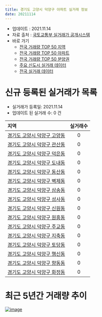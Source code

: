 ```yaml
---
title: 경기도 고양시 덕양구 아파트 실거래 정보
date: 20211114
---
```


* 업데이트 : 2021.11.14
* 자료 출처 : [국토교통부 실거래가 공개시스템](http://rt.molit.go.kr)
* 바로 가기
    * [전국 거래량 TOP 50 지역](https://apt-info.github.io/apt-trade-info/tr)
    * [전국 거래량 TOP 50 아파트](https://apt-info.github.io/apt-trade-info/ta)
    * [전국 거래량 TOP 50 분양권](https://apt-info.github.io/apt-trade-info/tb)
    * [주요 신도시 실거래 데이터](https://apt-info.github.io/apt-trade-info/newtown)
    * [전국 실거래 데이터](https://apt-info.github.io/apt-trade-info/all)



<script async src="https://pagead2.googlesyndication.com/pagead/js/adsbygoogle.js"></script>
<!-- 기본광고 -->
<ins class="adsbygoogle"
     style="display:block"
     data-ad-client="ca-pub-1142216861245946"
     data-ad-slot="4805727019"
     data-ad-format="auto"
     data-full-width-responsive="true"></ins>
<script>
     (adsbygoogle = window.adsbygoogle || []).push({});
</script>


# 신규 등록된 실거래가 목록

* 실거래가 등록일: 2021.11.14
* 업데이트 된 실거래 수: 0 건


|지역|실거래수|
|:---|:---:|
|[경기도 고양시 덕양구 고양동](https://apt-info.github.io/apt-trade-info/r998)|0|
|[경기도 고양시 덕양구 관산동](https://apt-info.github.io/apt-trade-info/r999)|0|
|[경기도 고양시 덕양구 덕은동](https://apt-info.github.io/apt-trade-info/r1003)|0|
|[경기도 고양시 덕양구 도내동](https://apt-info.github.io/apt-trade-info/r3228)|0|
|[경기도 고양시 덕양구 동산동](https://apt-info.github.io/apt-trade-info/r3198)|0|
|[경기도 고양시 덕양구 벽제동](https://apt-info.github.io/apt-trade-info/r3656)|0|
|[경기도 고양시 덕양구 삼송동](https://apt-info.github.io/apt-trade-info/r3197)|0|
|[경기도 고양시 덕양구 성사동](https://apt-info.github.io/apt-trade-info/r997)|0|
|[경기도 고양시 덕양구 신원동](https://apt-info.github.io/apt-trade-info/r3196)|0|
|[경기도 고양시 덕양구 원흥동](https://apt-info.github.io/apt-trade-info/r3227)|0|
|[경기도 고양시 덕양구 주교동](https://apt-info.github.io/apt-trade-info/r996)|0|
|[경기도 고양시 덕양구 지축동](https://apt-info.github.io/apt-trade-info/r3595)|0|
|[경기도 고양시 덕양구 토당동](https://apt-info.github.io/apt-trade-info/r1000)|0|
|[경기도 고양시 덕양구 행신동](https://apt-info.github.io/apt-trade-info/r1002)|0|
|[경기도 고양시 덕양구 향동동](https://apt-info.github.io/apt-trade-info/r3596)|0|
|[경기도 고양시 덕양구 화정동](https://apt-info.github.io/apt-trade-info/r1001)|0|



<script async src="https://pagead2.googlesyndication.com/pagead/js/adsbygoogle.js"></script>
<!-- 기본광고 -->
<ins class="adsbygoogle"
     style="display:block"
     data-ad-client="ca-pub-1142216861245946"
     data-ad-slot="4805727019"
     data-ad-format="auto"
     data-full-width-responsive="true"></ins>
<script>
     (adsbygoogle = window.adsbygoogle || []).push({});
</script>


# 최근 5년간 거래량 추이


<div style="width:100%;">
    <canvas id="deal_progress" height="200"></canvas>
</div>

<script>
new Chart(document.getElementById("deal_progress"), {
    type: 'line',
    data: {
        labels: ['16.01','16.02','16.03','16.04','16.05','16.06','16.07','16.08','16.09','16.10','16.11','16.12','17.01','17.02','17.03','17.04','17.05','17.06','17.07','17.08','17.09','17.10','17.11','17.12','18.01','18.02','18.03','18.04','18.05','18.06','18.07','18.08','18.09','18.10','18.11','18.12','19.01','19.02','19.03','19.04','19.05','19.06','19.07','19.08','19.09','19.10','19.11','19.12','20.01','20.02','20.03','20.04','20.05','20.06','20.07','20.08','20.09','20.10','20.11','20.12','21.01','21.02','21.03','21.04','21.05','21.06','21.07','21.08','21.09','21.10','21.11'],
        datasets: [{
            label: '매매/분양권',
            data: [430,450,656,722,785,910,916,973,858,790,469,398,301,415,617,559,824,862,844,904,639,538,551,543,584,539,724,363,423,457,456,997,1255,622,320,223,230,174,271,309,336,245,340,341,333,449,774,730,688,880,582,481,654,1431,864,463,405,483,947,1213,640,299,301,245,357,306,424,440,307,199,17],
            borderColor: "rgba(66, 133, 243, 1)",
            backgroundColor: "rgba(66, 133, 243, 0.05)",
            borderWidth: 1,
            pointRadius: 0,
            fill: false,
            lineTension: 0
        },{
            label: '전/월세',
            data: [542,535,627,581,525,592,522,561,908,799,661,518,552,613,608,519,544,692,818,598,771,485,445,611,556,474,691,551,456,514,437,575,888,815,581,470,527,488,618,555,459,513,1213,649,968,690,526,783,634,748,666,655,750,659,920,529,984,842,906,704,686,724,732,634,660,720,1011,795,1027,633,154],
            borderColor: "rgba(255, 90, 0, 1)",
            backgroundColor: "rgba(255, 90, 0, 0.05)",
            borderWidth: 1,
            pointRadius: 0,
            fill: false,
            lineTension: 0
        },{
            label: '합계',
            data: [972,985,1283,1303,1310,1502,1438,1534,1766,1589,1130,916,853,1028,1225,1078,1368,1554,1662,1502,1410,1023,996,1154,1140,1013,1415,914,879,971,893,1572,2143,1437,901,693,757,662,889,864,795,758,1553,990,1301,1139,1300,1513,1322,1628,1248,1136,1404,2090,1784,992,1389,1325,1853,1917,1326,1023,1033,879,1017,1026,1435,1235,1334,832,171],
            borderColor: "rgba(0, 0, 0, 1)",
            backgroundColor: "rgba(0, 0, 0, 0.03)",
            borderWidth: 0.1,
            pointRadius: 0,
            fill: true,
            lineTension: 0
        }
        ]
    },
    options: {
        responsive: true,
        title: {
            display: false
        },
        tooltips: {
            mode: 'index',
            intersect: false
        },
        hover: {
            mode: 'nearest',
            intersect: true
        },
        scales: {
            xAxes: [{
                display: true,
                scaleLabel: {
                    display: true,
                    labelString: '년/월'
                }
            }],
            yAxes: [{
                display: true,
                ticks: {
                    suggestedMin: 0,
                },
                scaleLabel: {
                    display: true,
                    labelString: '실거래 수'
                }
            }]
        }
    }
});

</script>


[![image](https://apt-info.github.io/images/2020-01-03-apt-trade-info/1024x500.png)](https://play.google.com/store/apps/details?id=com.aptinfo.apttradeinfo)

